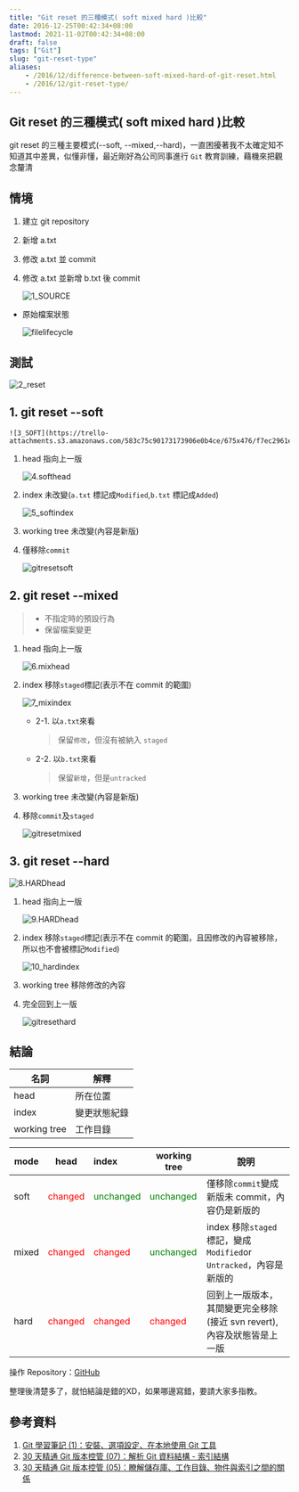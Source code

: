 ```yaml
---
title: "Git reset 的三種模式( soft mixed hard )比較"
date: 2016-12-25T00:42:34+08:00
lastmod: 2021-11-02T00:42:34+08:00
draft: false
tags: ["Git"]
slug: "git-reset-type"
aliases:
    - /2016/12/difference-between-soft-mixed-hard-of-git-reset.html
    - /2016/12/git-reset-type/
---
```

## Git reset 的三種模式( soft mixed hard )比較

git reset 的三種主要模式(--soft, --mixed,--hard)，一直困擾著我不太確定知不知道其中差異，似懂非懂，最近剛好為公司同事進行 `Git` 教育訓練，藉機來把觀念釐清

## 情境

1. 建立 git repository
2. 新增 a.txt
3. 修改 a.txt 並 commit
4. 修改 a.txt 並新增 b.txt 後 commit

    ![1_SOURCE](https://trello-attachments.s3.amazonaws.com/583c75c90173173906e0b4ce/952x642/fbb323daa95aa4d9da206edc0cb54143/_output_1_SOURCE.png)

- 原始檔案狀態

    ![filelifecycle](https://trello-attachments.s3.amazonaws.com/583c75c90173173906e0b4ce/1023x654/ad3080ce58b146f8f0b5e343771a8a17/_output_gitlifecycle.png)

## 測試

![2_reset](https://trello-attachments.s3.amazonaws.com/583c75c90173173906e0b4ce/958x635/577d02482f68c2f9b1c25ceb7435e6e6/_output_2_reset.png)

## 1. git reset --soft

    ![3_SOFT](https://trello-attachments.s3.amazonaws.com/583c75c90173173906e0b4ce/675x476/f7ec2961e6fa3f652cb477e8d18c736f/_output_3_SOFT.png)

1. head 指向上一版

    ![4.softhead](https://trello-attachments.s3.amazonaws.com/583c75c90173173906e0b4ce/952x832/b0744c92775133450dcf233aa04d8c51/_output_4.softhead.png)

2. index 未改變(`a.txt` 標記成`Modified`,`b.txt` 標記成`Added`)

    ![5_softindex](https://trello-attachments.s3.amazonaws.com/583c75c90173173906e0b4ce/988x651/605a98cbf10f584a98973ca575576ce4/_output_5_softindex.png)

3. working tree 未改變(內容是新版)

4. 僅移除`commit`

    ![gitresetsoft](https://trello-attachments.s3.amazonaws.com/583c75c90173173906e0b4ce/1023x654/c967b1f91050593912065d3d24535c55/_output_gitresetsoft.png)

## 2. git reset --mixed

> - 不指定時的預設行為
> - 保留檔案變更

1. head 指向上一版

    ![6.mixhead](https://trello-attachments.s3.amazonaws.com/583c75c90173173906e0b4ce/952x832/1be06b9fa35b8138c356064d50461e14/_output_6.mixhead.png)

2. index 移除`staged`標記(表示不在 commit 的範圍)

    ![7_mixindex](https://trello-attachments.s3.amazonaws.com/583c75c90173173906e0b4ce/988x651/b7867d26b415a3fdd5d04ea7d6c717fc/_output_7_mixindex.png)

    - 2-1. 以`a.txt`來看

        >保留`修改`，但沒有被納入 `staged`

    - 2-2. 以`b.txt`來看

        >保留`新增`，但是`untracked`

3. working tree 未改變(內容是新版)

4. 移除`commit`及`staged`

    ![gitresetmixed](https://trello-attachments.s3.amazonaws.com/583c75c90173173906e0b4ce/1023x654/65554fd1cd534abda5bc57f6f8fe108e/_output_gitresetmixed.png)

## 3. git reset --hard

![8.HARDhead](https://trello-attachments.s3.amazonaws.com/583c75c90173173906e0b4ce/675x476/96895d4a0bd4273025fd0e3645aab22c/_output_8.HARDhead.png)

1. head 指向上一版

    ![9.HARDhead](https://trello-attachments.s3.amazonaws.com/583c75c90173173906e0b4ce/952x832/2aca1c9c357aa31b0cf185ba6a7f8b71/_output_9.HARDhead.png)

2. index 移除`staged`標記(表示不在 commit 的範圍，且因修改的內容被移除，所以也不會被標記`Modified`)

    ![10_hardindex](https://trello-attachments.s3.amazonaws.com/583c75c90173173906e0b4ce/988x651/b46e17ab1c93049c32666342129b330a/_output_10_hardindex.png)

3. working tree 移除修改的內容

4. 完全回到上一版

    ![gitresethard](https://trello-attachments.s3.amazonaws.com/583c75c90173173906e0b4ce/1023x654/85b2502de294d4689dd8ffd8a3c604dc/_output_gitresethard.png)

## 結論

|名詞|解釋|
|---|---|
|head|所在位置|
|index|變更狀態紀錄|
|working tree|工作目錄|

|mode    |head    |index    |working tree|說明|
|---    |---    |:---    |---    |---|
|soft    |<span style='color:red'>changed</span>|<span style='color:green'>unchanged</span>|<span style='color:green'>unchanged</span>    |僅移除`commit`變成新版未 commit，內容仍是新版的|
|mixed    |<span style='color:red'>changed</span>|<span style='color:red'>changed</span>|<span style='color:green'>unchanged</span>|index 移除`staged`標記，變成`Modified`or `Untracked`，內容是新版的|
|hard    |<span style='color:red'>changed</span>|<span style='color:red'>changed</span>|<span style='color:red'>changed</span>|回到上一版版本，其間變更完全移除(接近 svn revert),內容及狀態皆是上一版|

操作 Repository：[GitHub](https://github.com/yowko/demo_git_reset)

整理後清楚多了，就怕結論是錯的XD，如果哪邊寫錯，要請大家多指教。

## 參考資料

1. [Git 學習筆記 (1)：安裝、選項設定、在本地使用 Git 工具](http://blog.miniasp.com/post/2013/08/18/Learning-Git-Part-1-Installation-Options-Tool-Usage-on-Local.aspx)
2. [30 天精通 Git 版本控管 (07)：解析 Git 資料結構 - 索引結構](http://ithelp.ithome.com.tw/articles/10134531)
3. [30 天精通 Git 版本控管 (05)：瞭解儲存庫、工作目錄、物件與索引之間的關係](http://ithelp.ithome.com.tw/articles/10133653)
